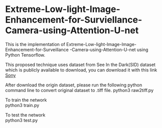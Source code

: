 # Extreme-Low-light-Image-Enhancement-for-Surviellance-Camera-using-Attention-U-net

This is the implementation of Extreme-Low-light-Image-Image-Enhancement-for-Surveillance -Camera-using-Attention-U-net using Python Tensorflow.

This proposed technique uses dataset from See In the Dark(SID) dataset which is publicly available to download, you can download it with this link <a href="https://storage.googleapis.com/isl-datasets/SID/Sony.zip" rel="nofollow">Sony</a>


After download the origin dataset, please run the following python command line to convert original dataset to .tiff file.
python3 raw2tiff.py 

To train the network 
<br/>python3 train.py 

To test the network 
<br/>python3 test.py 
